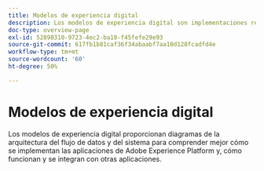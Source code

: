 ```yaml
---
title: Modelos de experiencia digital
description: Los modelos de experiencia digital son implementaciones repetibles creadas para tratar estrategias y solucionar problemas empresariales existentes. Aceleran el tiempo de creación de valor y ofrecen una ruta rápida hacia el éxito.
doc-type: overview-page
exl-id: 52898310-9723-4ec2-ba10-f45fefe29e93
source-git-commit: 617fb1b81caf36f34abaabf7aa10d128fcadfd4e
workflow-type: tm+mt
source-wordcount: '60'
ht-degree: 50%

---
```


# Modelos de experiencia digital

Los modelos de experiencia digital proporcionan diagramas de la arquitectura del flujo de datos y del sistema para comprender mejor cómo se implementan las aplicaciones de Adobe Experience Platform y, cómo funcionan y se integran con otras aplicaciones.


